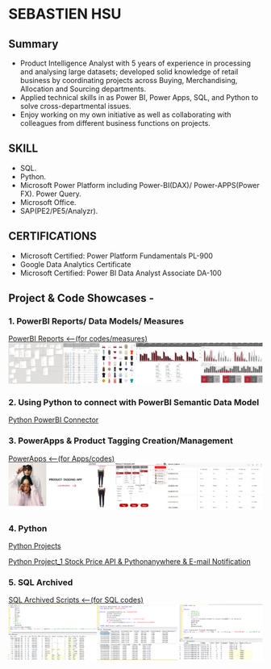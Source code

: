 # SEBASTIEN HSU

## Summary
* Product Intelligence Analyst with 5 years of experience in processing and analysing large datasets; developed solid knowledge of retail business by coordinating projects across Buying, Merchandising, Allocation and Sourcing departments.
* Applied technical skills in as Power BI, Power Apps, SQL, and Python to solve cross-departmental issues.
* Enjoy working on my own initiative as well as collaborating with colleagues from different business functions on projects.

## SKILL
* SQL.
* Python.
* Microsoft Power Platform including Power-BI(DAX)/ Power-APPS(Power FX). Power Query.
* Microsoft Office.
* SAP(PE2/PE5/Analyzr).

## CERTIFICATIONS
* Microsoft Certified: Power Platform Fundamentals PL-900
* Google Data Analytics Certificate
* Microsoft Certified: Power BI Data Analyst Associate DA-100

## Project & Code Showcases - 

### 1. PowerBI Reports/ Data Models/ Measures
[PowerBI Reports <--(for codes/measures)](https://sebastien101.github.io/PowerBI-Reports/)
![alt text](bi.png)


### 2. Using Python to connect with PowerBI Semantic Data Model
[Python PowerBI Connector](https://sebastien101.github.io/Python-for-BI-Semantic-Data-Model-Connector/)


### 3. PowerApps & Product Tagging Creation/Management
[PowerApps <--(for Apps/codes)](https://sebastien101.github.io/Power_Apps/)
![alt text](tagging.png)


### 4. Python
[Python Projects](https://sebastien101.github.io/Python/)

[Python Project_1 Stock Price API & Pythonanywhere & E-mail Notification](https://github.com/sebastien101/Python/blob/main/README.md#project_1)


### 5. SQL Archived
[SQL Archived Scripts <--(for SQL codes)](https://sebastien101.github.io/SQL_Archived/)
![alt text](sql.png)
